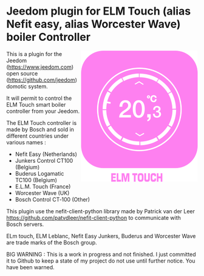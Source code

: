 # Jeedom plugin for ELM Touch (alias Nefit easy, alias Worcester Wave) boiler Controller

<img src="plugin_info/elmtouch_icon.png" align="right">

This is a plugin for the Jeedom (https://www.jeedom.com) open source (https://github.com/jeedom) domotic system.

It will permit to control the ELM Touch smart boiler controller from your Jeedom.

The ELM Touch controller is made by Bosch and sold in different countries under various names :

* Nefit Easy (Netherlands)
* Junkers Control CT100 (Belgium)
* Buderus Logamatic TC100 (Belgium)
* E.L.M. Touch (France)
* Worcester Wave (UK)
* Bosch Control CT‑100 (Other)

This plugin use the nefit-client-python library made by Patrick van der Leer https://github.com/patvdleer/nefit-client-python to communicate with Bosch servers.

ELm touch, ELM Leblanc, Nefit Easy Junkers, Buderus and Worcester Wave are trade marks of the Bosch group.

BIG WARNING : This is a work in progress and not finished. I just committed it to Github to keep a state of my project do not use until further notice. You have been warned.